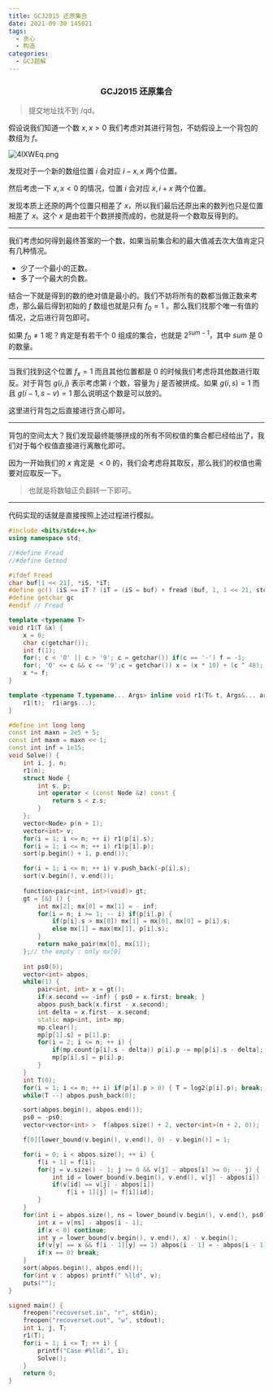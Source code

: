 ```yaml
---
title: GCJ2015 还原集合
date: 2021-09-30 145021
tags:
  - 贪心
  - 构造
categories:
  - GCJ题解
---
```


<h3><center>GCJ2015 还原集合</center></h3>

> 提交地址找不到 /qd。

假设说我们知道一个数 $x, x > 0$ 我们考虑对其进行背包，不妨假设上一个背包的数组为 $f$。

![4IXWEq.png](https://img-blog.csdnimg.cn/img_convert/79ce7a9a092d0368df1cb65ec8e5fe3e.png)

发现对于一个新的数组位置 $i$ 会对应 $i - x, x$ 两个位置。

然后考虑一下 $x, x < 0$ 的情况，位置 $i$ 会对应 $x, i + x$ 两个位置。

发现本质上还原的两个位置只相差了 $x$，所以我们最后还原出来的数列也只是位置相差了 $x$。这个 $x$ 是由若干个数拼接而成的，也就是将一个数取反得到的。

------

我们考虑如何得到最终答案的一个数，如果当前集合和的最大值减去次大值肯定只有几种情况。

- 少了一个最小的正数。
- 多了一个最大的负数。

结合一下就是得到的数的绝对值是最小的。我们不妨将所有的数都当做正数来考虑，那么最后得到初始的 $f$ 数组也就是只有 $f_0 = 1$ 。那么我们找那个唯一有值的情况，之后进行背包即可。

如果 $f_0 \ne 1$ 呢？肯定是有若干个 $0$ 组成的集合，也就是 $2^{sum - 1}$，其中 $sum$ 是 $0$ 的数量。

------

当我们找到这个位置 $f_x = 1$ 而且其他位置都是 $0$ 的时候我们考虑将其他数进行取反。对于背包 $g(i, j)$ 表示考虑第 $i$ 个数，容量为 $j$ 是否被拼成。如果 $g(i, s) = 1$ 而且 $g(i - 1, s - v) = 1$ 那么说明这个数是可以放的。

这里进行背包之后直接进行贪心即可。

------

背包的空间太大？我们发现最终能够拼成的所有不同权值的集合都已经给出了，我们对于每个权值直接进行离散化即可。

因为一开始我们的 $x$ 肯定是 $< 0$ 的，我们会考虑将其取反，那么我们的权值也需要对应取反一下。

> 也就是将数轴正负翻转一下即可。

------

代码实现的话就是直接按照上述过程进行模拟。

```cpp
#include <bits/stdc++.h>
using namespace std;

//#define Fread
//#define Getmod

#ifdef Fread
char buf[1 << 21], *iS, *iT;
#define gc() (iS == iT ? (iT = (iS = buf) + fread (buf, 1, 1 << 21, stdin), (iS == iT ? EOF : *iS ++)) : *iS ++)
#define getchar gc
#endif // Fread

template <typename T>
void r1(T &x) {
	x = 0;
	char c(getchar());
	int f(1);
	for(; c < '0' || c > '9'; c = getchar()) if(c == '-') f = -1;
	for(; '0' <= c && c <= '9';c = getchar()) x = (x * 10) + (c ^ 48);
	x *= f;
}

template <typename T,typename... Args> inline void r1(T& t, Args&... args) {
    r1(t);  r1(args...);
}

#define int long long
const int maxn = 2e5 + 5;
const int maxm = maxn << 1;
const int inf = 1e15;
void Solve() {
    int i, j, n;
    r1(n);
    struct Node {
        int s, p;
        int operator < (const Node &z) const {
            return s < z.s;
        }
    };
    vector<Node> p(n + 1);
    vector<int> v;
    for(i = 1; i <= n; ++ i) r1(p[i].s);
    for(i = 1; i <= n; ++ i) r1(p[i].p);
    sort(p.begin() + 1, p.end());

    for(i = 1; i <= n; ++ i) v.push_back(-p[i].s);
    sort(v.begin(), v.end());
    
    function<pair<int, int>(void)> gt;
    gt = [&] () {
        int mx[2]; mx[0] = mx[1] = - inf;
        for(i = n; i >= 1; -- i) if(p[i].p) {
            if(p[i].s > mx[0]) mx[1] = mx[0], mx[0] = p[i].s;
            else mx[1] = max(mx[1], p[i].s);
        }
        return make_pair(mx[0], mx[1]);
    };// the empty : only mx[0]
    
    int ps0(0);
    vector<int> abpos;
    while(1) {
        pair<int, int> x = gt();
        if(x.second == -inf) { ps0 = x.first; break; }
        abpos.push_back(x.first - x.second);
        int delta = x.first - x.second;
        static map<int, int> mp;
        mp.clear();
        mp[p[1].s] = p[1].p;
        for(i = 2; i <= n; ++ i) {
            if(mp.count(p[i].s - delta)) p[i].p -= mp[p[i].s - delta];
            mp[p[i].s] = p[i].p;
        }
    }
    int T(0);
    for(i = 1; i <= n; ++ i) if(p[i].p > 0) { T = log2(p[i].p); break; }
    while(T --) abpos.push_back(0);

    sort(abpos.begin(), abpos.end());
    ps0 = -ps0;
    vector<vector<int> >  f(abpos.size() + 2, vector<int>(n + 2, 0));

    f[0][lower_bound(v.begin(), v.end(), 0) - v.begin()] = 1;

    for(i = 0; i < abpos.size(); ++ i) {
        f[i + 1] = f[i];
        for(j = v.size() - 1; j >= 0 && v[j] - abpos[i] >= 0; -- j) {
            int id = lower_bound(v.begin(), v.end(), v[j] - abpos[i]) - v.begin();
            if(v[id] == v[j] - abpos[i])
                f[i + 1][j] |= f[i][id];
        }
    }
    for(int i = abpos.size(), ns = lower_bound(v.begin(), v.end(), ps0) - v.begin(); i > 0; -- i) {
        int x = v[ns] - abpos[i - 1];
        if(x < 0) continue;
        int y = lower_bound(v.begin(), v.end(), x) - v.begin();
        if(v[y] == x && f[i - 1][y] == 1) abpos[i - 1] = - abpos[i - 1], ns = y, ps0 += abpos[i - 1];
        if(x == 0) break;
    }
    sort(abpos.begin(), abpos.end());
    for(int v : abpos) printf(" %lld", v);
    puts("");
}

signed main() {
    freopen("recoverset.in", "r", stdin);
    freopen("recoverset.out", "w", stdout);
    int i, j, T;
    r1(T);
    for(i = 1; i <= T; ++ i) {
        printf("Case #%lld:", i);
        Solve();
    }
	return 0;
}
```




